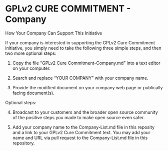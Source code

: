 # GPLv2 CURE COMMITMENT - Company
How Your Company Can Support This Initiative


If your company is interested in supporting the GPLv2 Cure Commitment initiative, you simply need to take the following three simple steps, and then two more optional steps:

1) Copy the file "GPLv2 Cure Commitment-Company.md” into a text editor on your computer.

2) Search and replace “YOUR COMPANY” with your company name.

3) Provide the modified document on your company web page or publically facing document(s). 

Optional steps:

4) Broadcast to your customers and the broader open source community of the positive steps you made to make open source even safer.  

5) Add your company name to the Company-List.md file in this reposity and a link to your GPLv2 Cure Commitment text. You may add your name and URL via pull request to the Company-List.md file in this repository. 

